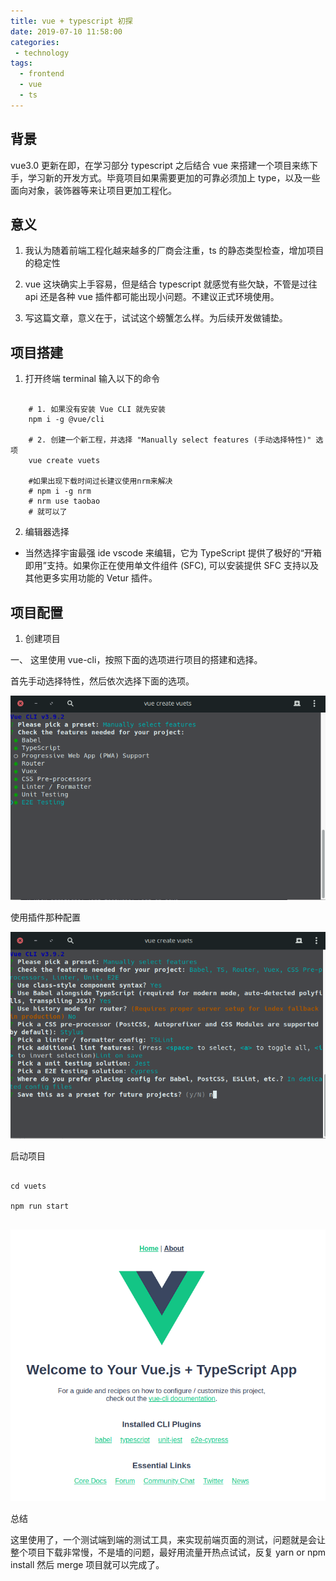 ```yaml
---
title: vue + typescript 初探
date: 2019-07-10 11:58:00
categories:
 - technology
tags:
  - frontend
  - vue
  - ts
---
```


## 背景

vue3.0 更新在即，在学习部分 typescript 之后结合 vue 来搭建一个项目来练下手，学习新的开发方式。毕竟项目如果需要更加的可靠必须加上 type，以及一些面向对象，装饰器等来让项目更加工程化。

## 意义

1. 我认为随着前端工程化越来越多的厂商会注重，ts 的静态类型检查，增加项目的稳定性

2. vue 这块确实上手容易，但是结合 typescript 就感觉有些欠缺，不管是过往 api 还是各种 vue 插件都可能出现小问题。不建议正式环境使用。

3. 写这篇文章，意义在于，试试这个螃蟹怎么样。为后续开发做铺垫。

## 项目搭建

1. 打开终端 terminal 输入以下的命令

```shell

    # 1. 如果没有安装 Vue CLI 就先安装
    npm i -g @vue/cli

    # 2. 创建一个新工程，并选择 "Manually select features (手动选择特性)" 选项
    vue create vuets

    #如果出现下载时间过长建议使用nrm来解决
    # npm i -g nrm
    # nrm use taobao
    # 就可以了

```

2. 编辑器选择

- 当然选择宇宙最强 ide vscode 来编辑，它为 TypeScript 提供了极好的“开箱即用”支持。如果你正在使用单文件组件 (SFC), 可以安装提供 SFC 支持以及其他更多实用功能的 Vetur 插件。

## 项目配置

1. 创建项目

一、 这里使用 vue-cli，按照下面的选项进行项目的搭建和选择。

首先手动选择特性，然后依次选择下面的选项。

![第一步选择插件](./access/typescriptvue1/vue-ts-1-create-1.png)

使用插件那种配置

![第二步配置应用](./access/typescriptvue1/vue-typescript-1-create-2.png)

启动项目

```shell

cd vuets

npm run start


```

![第一步选择插件](./access/typescriptvue1/vue-typscript-finish-1.png)

总结

这里使用了，一个测试端到端的测试工具，来实现前端页面的测试，问题就是会让整个项目下载非常慢，不是墙的问题，最好用流量开热点试试，反复 yarn or npm install 然后 merge 项目就可以完成了。
